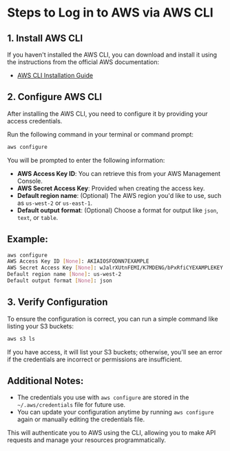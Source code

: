 
# Steps to Log in to AWS via AWS CLI

## 1. **Install AWS CLI**
If you haven't installed the AWS CLI, you can download and install it using the instructions from the official AWS documentation:
- [AWS CLI Installation Guide](https://docs.aws.amazon.com/cli/latest/userguide/install-cliv2.html)

## 2. **Configure AWS CLI**
After installing the AWS CLI, you need to configure it by providing your access credentials.

Run the following command in your terminal or command prompt:

```bash
aws configure
```

You will be prompted to enter the following information:

- **AWS Access Key ID**: You can retrieve this from your AWS Management Console.
- **AWS Secret Access Key**: Provided when creating the access key.
- **Default region name**: (Optional) The AWS region you'd like to use, such as `us-west-2` or `us-east-1`.
- **Default output format**: (Optional) Choose a format for output like `json`, `text`, or `table`.

## Example:
```bash
aws configure
AWS Access Key ID [None]: AKIAIOSFODNN7EXAMPLE
AWS Secret Access Key [None]: wJalrXUtnFEMI/K7MDENG/bPxRfiCYEXAMPLEKEY
Default region name [None]: us-west-2
Default output format [None]: json
```
## 3. **Verify Configuration**
To ensure the configuration is correct, you can run a simple command like listing your S3 buckets:

```bash
aws s3 ls
```

If you have access, it will list your S3 buckets; otherwise, you'll see an error if the credentials are incorrect or permissions are insufficient.

## Additional Notes:
- The credentials you use with `aws configure` are stored in the `~/.aws/credentials` file for future use.
- You can update your configuration anytime by running `aws configure` again or manually editing the credentials file.
  
This will authenticate you to AWS using the CLI, allowing you to make API requests and manage your resources programmatically.